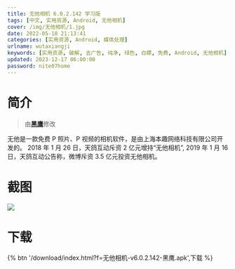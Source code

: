 ```yaml
---
title: 无他相机 6.0.2.142 学习版
tags: [中文, 实用资源, Android, 无他相机]
cover: /img/无他相机/1.jpg
date: 2022-05-18 21:13:41
categories: [实用资源, Android, 媒体处理]
urlname: wutaxiangji
keywords: [实用资源, 破解, 去广告, 纯净, 绿色, 白嫖, 免费, Android, 无他相机]
updated: 2023-12-17 06:00:00
password: nite07home
---
```


# 简介

> 由[**黑鹰**](/laiyuan)修改

无他是一款免费 P 照片、P 视频的相机软件，是由上海本趣网络科技有限公司开发的。 2018 年 1 月 26 日，天鸽互动斥资 2 亿元增持“无他相机”, 2019 年 1 月 16 日，天鸽互动公告称，微博斥资 3.5 亿元投资无他相机。

# 截图

![](/img/无他相机/2.jpg)

# 下载

{% btn '/download/index.html?f=无他相机-v6.0.2.142-黑鹰.apk',下载 %}
